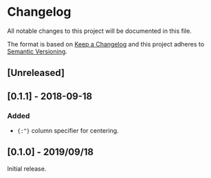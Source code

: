 # Changelog

All notable changes to this project will be documented in this file.

The format is based on [Keep a Changelog] and this project adheres to
[Semantic Versioning].

[Keep a Changelog]: http://keepachangelog.com/en/1.0.0/
[Semantic Versioning]: http://semver.org/spec/v2.0.0.html

## [Unreleased]

## [0.1.1] - 2018-09-18

### Added
- `{:^}` column specifier for centering.

## [0.1.0] - 2019/09/18

Initial release.

